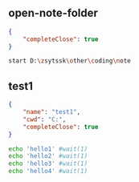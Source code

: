 ## open-note-folder

```json
{
    "completeClose": true
}
```

```bash
start D:\zsytssk\other\coding\note
```

## test1

```json
{
    "name": "test1",
    "cwd": "C:",
    "completeClose": true
}
```

```bash
echo 'hello1' #wait(1)
echo 'hello2' #wait(1)
echo 'hello3' #wait(1)
echo 'hello4' #wait(1)
```
